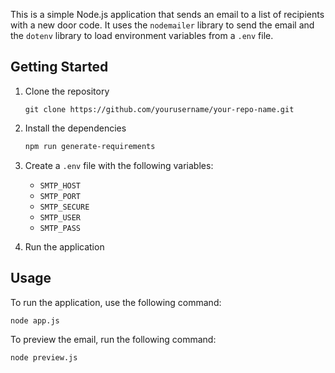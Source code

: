 This is a simple Node.js application that sends an email to a list of recipients with a new door code. It uses the `nodemailer` library to send the email and the `dotenv` library to load environment variables from a `.env` file.

## Getting Started

1. Clone the repository

   ```
   git clone https://github.com/yourusername/your-repo-name.git
   ```
2. Install the dependencies

   ```bash
   npm run generate-requirements
   ```

3. Create a `.env` file with the following variables:
   - `SMTP_HOST`
   - `SMTP_PORT`
   - `SMTP_SECURE`
   - `SMTP_USER`
   - `SMTP_PASS`
4. Run the application

## Usage

To run the application, use the following command:

```bash
node app.js
```
To preview the email, run the following command:

```bash
node preview.js
```